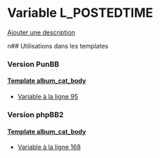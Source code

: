 # Variable L_POSTEDTIME
[Ajouter une description](https://fa-tvars.appspot.com/L_POSTEDTIME)

n## Utilisations dans les templates

### Version PunBB

#### [Template album_cat_body](punbb/album_cat_body.md)
* [Variable à la ligne 95](../punbb/album_cat_body.tpl#L95)

### Version phpBB2

#### [Template album_cat_body](subsilver/album_cat_body.md)
* [Variable à la ligne 168](../subsilver/album_cat_body.tpl#L168)